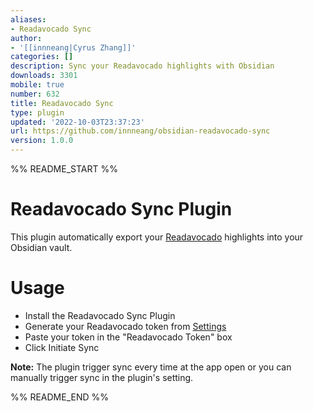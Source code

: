 ```yaml
---
aliases:
- Readavocado Sync
author:
- '[[innneang|Cyrus Zhang]]'
categories: []
description: Sync your Readavocado highlights with Obsidian
downloads: 3301
mobile: true
number: 632
title: Readavocado Sync
type: plugin
updated: '2022-10-03T23:37:23'
url: https://github.com/innneang/obsidian-readavocado-sync
version: 1.0.0
---
```


%% README_START %%

# Readavocado Sync Plugin

This plugin automatically export your [Readavocado](https://readavocado.com) highlights into your Obsidian vault.

# Usage
- Install the Readavocado Sync Plugin
- Generate your Readavocado token from [Settings](https://readavocado.com/user)
- Paste your token in the "Readavocado Token" box
- Click Initiate Sync

**Note:** The plugin trigger sync every time at the app open or you can manually trigger sync in the plugin's setting.


%% README_END %%